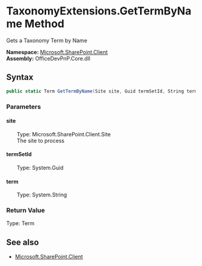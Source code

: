 # TaxonomyExtensions.GetTermByName Method  
Gets a Taxonomy Term by Name  

**Namespace:** [Microsoft.SharePoint.Client](Microsoft.SharePoint.Client.md)  
**Assembly:** OfficeDevPnP.Core.dll  
## Syntax
```C#
public static Term GetTermByName(Site site, Guid termSetId, String term)
```
### Parameters
#### site  
&emsp;&emsp;Type: Microsoft.SharePoint.Client.Site  
&emsp;&emsp;The site to process  

#### termSetId  
&emsp;&emsp;Type: System.Guid  

#### term  
&emsp;&emsp;Type: System.String  

### Return Value
Type: Term  


## See also
- [Microsoft.SharePoint.Client](Microsoft.SharePoint.Client.md)
